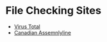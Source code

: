 # File Checking Sites

* [Virus Total](https://www.virustotal.com/)
* [Canadian Assemnlyline](https://cyber.gc.ca/en/assemblyline)